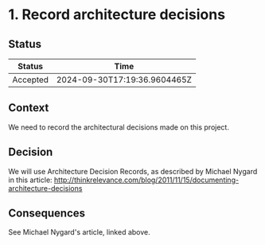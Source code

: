 ﻿# 1. Record architecture decisions

## Status

| Status   | Time                         |
| -------- | ---------------------------- |
| Accepted | 2024-09-30T17:19:36.9604465Z |

## Context

We need to record the architectural decisions made on this project.

## Decision

We will use Architecture Decision Records, as described by Michael Nygard in
this article:
http://thinkrelevance.com/blog/2011/11/15/documenting-architecture-decisions

## Consequences

See Michael Nygard's article, linked above.
